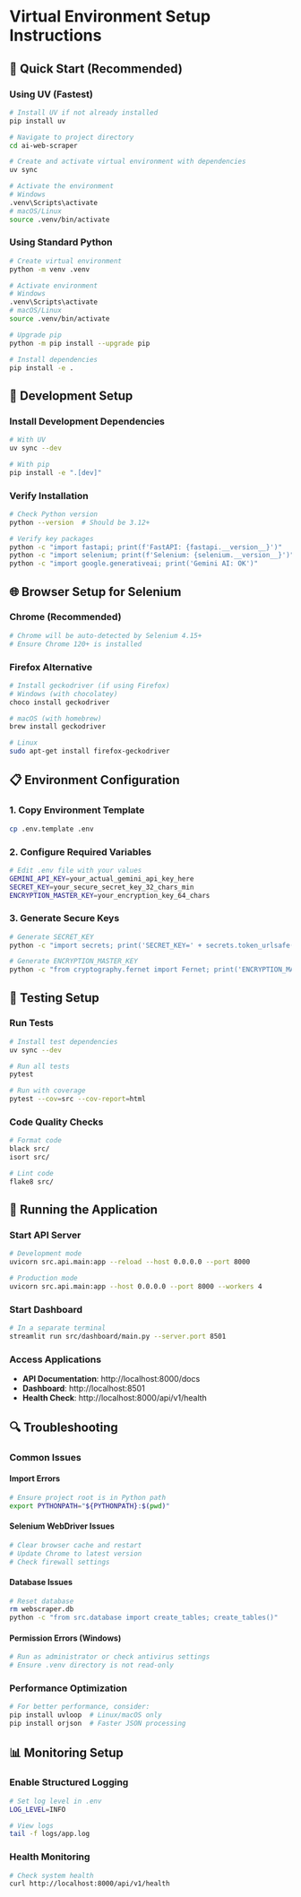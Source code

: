 # Virtual Environment Setup Instructions

## 🚀 Quick Start (Recommended)

### Using UV (Fastest)
```bash
# Install UV if not already installed
pip install uv

# Navigate to project directory
cd ai-web-scraper

# Create and activate virtual environment with dependencies
uv sync

# Activate the environment
# Windows
.venv\Scripts\activate
# macOS/Linux
source .venv/bin/activate
```

### Using Standard Python
```bash
# Create virtual environment
python -m venv .venv

# Activate environment
# Windows
.venv\Scripts\activate
# macOS/Linux
source .venv/bin/activate

# Upgrade pip
python -m pip install --upgrade pip

# Install dependencies
pip install -e .
```

## 🔧 Development Setup

### Install Development Dependencies
```bash
# With UV
uv sync --dev

# With pip
pip install -e ".[dev]"
```

### Verify Installation
```bash
# Check Python version
python --version  # Should be 3.12+

# Verify key packages
python -c "import fastapi; print(f'FastAPI: {fastapi.__version__}')"
python -c "import selenium; print(f'Selenium: {selenium.__version__}')"
python -c "import google.generativeai; print('Gemini AI: OK')"
```

## 🌐 Browser Setup for Selenium

### Chrome (Recommended)
```bash
# Chrome will be auto-detected by Selenium 4.15+
# Ensure Chrome 120+ is installed
```

### Firefox Alternative
```bash
# Install geckodriver (if using Firefox)
# Windows (with chocolatey)
choco install geckodriver

# macOS (with homebrew)
brew install geckodriver

# Linux
sudo apt-get install firefox-geckodriver
```

## 📋 Environment Configuration

### 1. Copy Environment Template
```bash
cp .env.template .env
```

### 2. Configure Required Variables
```bash
# Edit .env file with your values
GEMINI_API_KEY=your_actual_gemini_api_key_here
SECRET_KEY=your_secure_secret_key_32_chars_min
ENCRYPTION_MASTER_KEY=your_encryption_key_64_chars
```

### 3. Generate Secure Keys
```bash
# Generate SECRET_KEY
python -c "import secrets; print('SECRET_KEY=' + secrets.token_urlsafe(32))"

# Generate ENCRYPTION_MASTER_KEY
python -c "from cryptography.fernet import Fernet; print('ENCRYPTION_MASTER_KEY=' + Fernet.generate_key().decode())"
```

## 🧪 Testing Setup

### Run Tests
```bash
# Install test dependencies
uv sync --dev

# Run all tests
pytest

# Run with coverage
pytest --cov=src --cov-report=html
```

### Code Quality Checks
```bash
# Format code
black src/
isort src/

# Lint code
flake8 src/
```

## 🚀 Running the Application

### Start API Server
```bash
# Development mode
uvicorn src.api.main:app --reload --host 0.0.0.0 --port 8000

# Production mode
uvicorn src.api.main:app --host 0.0.0.0 --port 8000 --workers 4
```

### Start Dashboard
```bash
# In a separate terminal
streamlit run src/dashboard/main.py --server.port 8501
```

### Access Applications
- **API Documentation**: http://localhost:8000/docs
- **Dashboard**: http://localhost:8501
- **Health Check**: http://localhost:8000/api/v1/health

## 🔍 Troubleshooting

### Common Issues

#### Import Errors
```bash
# Ensure project root is in Python path
export PYTHONPATH="${PYTHONPATH}:$(pwd)"
```

#### Selenium WebDriver Issues
```bash
# Clear browser cache and restart
# Update Chrome to latest version
# Check firewall settings
```

#### Database Issues
```bash
# Reset database
rm webscraper.db
python -c "from src.database import create_tables; create_tables()"
```

#### Permission Errors (Windows)
```bash
# Run as administrator or check antivirus settings
# Ensure .venv directory is not read-only
```

### Performance Optimization
```bash
# For better performance, consider:
pip install uvloop  # Linux/macOS only
pip install orjson  # Faster JSON processing
```

## 📊 Monitoring Setup

### Enable Structured Logging
```bash
# Set log level in .env
LOG_LEVEL=INFO

# View logs
tail -f logs/app.log
```

### Health Monitoring
```bash
# Check system health
curl http://localhost:8000/api/v1/health
```